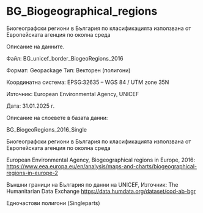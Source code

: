 # BG_Biogeographical_regions
Биогеографски региони в България по класификацията използвана от Европейската агенция по околна среда

Описание на данните.

Файл: BG_unicef_border_BiogeoRegions_2016

Формат: Geopackage
Тип: Векторен (полигони)

Координатна система: EPSG:32635 – WGS 84 / UTM zone 35N

Източник: European Environmental Agency, UNICEF

Дата: 31.01.2025 г.

Описание на слоевете в базата данни:

BG_BiogeoRegions_2016_Single

Биогеографски региони в България по класификацията използвана от Европейската агенция по околна среда

European Environmental Agency, Biogeographical regions in Europe, 2016:
https://www.eea.europa.eu/en/analysis/maps-and-charts/biogeographical-regions-in-europe-2

Външни граници на България по данни на UNICEF, Източник:
The Humanitarian Data Exchange https://data.humdata.org/dataset/cod-ab-bgr

Едночастови полигони (Singleparts)
